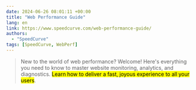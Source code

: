 ```yaml
---
date: 2024-06-26 08:01:11 +00:00
title: "Web Performance Guide"
lang: en
link: https://www.speedcurve.com/web-performance-guide/
authors:
  - "SpeedCurve"
tags: [SpeedCurve, WebPerf]
---
```


> New to the world of web performance? Welcome! Here's everything you need to know to master website monitoring, analytics, and diagnostics. <mark>Learn how to deliver a fast, joyous experience to all your users</mark>.
